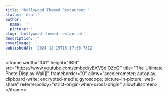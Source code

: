 ```yaml
---
title: 'Bollywood Themed Restaurant '
status: 'draft'
author:
  name: ''
  picture: ''
slug: 'bollywood-themed-restaurant'
description: ''
coverImage: ''
publishedAt: '2024-12-19T15:17:00.781Z'
---
```


&lt;iframe width="341" height="606" src="<https://www.youtube.com/embed/yEXVSdIOZcQ>" title="The Ultimate Photo Display Wall🧱" frameborder="0" allow="accelerometer; autoplay; clipboard-write; encrypted-media; gyroscope; picture-in-picture; web-share" referrerpolicy="strict-origin-when-cross-origin" allowfullscreen&gt;&lt;/iframe&gt;